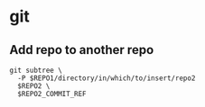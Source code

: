 # git

## Add repo to another repo

```shell
git subtree \
  -P $REPO1/directory/in/which/to/insert/repo2
  $REPO2 \
  $REPO2_COMMIT_REF
```
